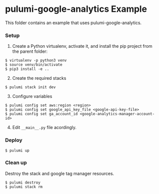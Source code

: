 # pulumi-google-analytics Example

This folder contains an example that uses pulumi-google-analytics.

### Setup

1. Create a Python virtualenv, activate it, and install the pip project from the parent folder:

```
$ virtualenv -p python3 venv
$ source venv/bin/activate
$ pip3 install -e ..
```
2. Create the required stacks

```
$ pulumi stack init dev
```

3. Configure variables

```
$ pulumi config set aws:region <region>
$ pulumi config set google_api_key_file <google-api-key-file>
$ pulumi config set ga_account_id <google-analytics-manager-account-id>
```

4. Edit ```__main__.py``` file acordingly.

###  Deploy

```
$ pulumi up
```


### Clean up

Destroy the stack and google tag manager resources.

```
$ pulumi destroy
$ pulumi stack rm
```
